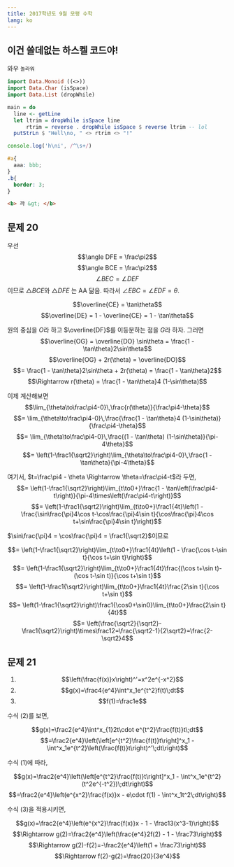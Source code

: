 ```yaml
---
title: 2017학년도 9월 모평 수학
lang: ko
---
```


## 이건 쓸데없는 하스켈 코드야!
와우 `놀라워`
```haskell
import Data.Monoid ((<>))
import Data.Char (isSpace)
import Data.List (dropWhile)

main = do
  line <- getLine
  let ltrim = dropWhile isSpace line
      rtrim = reverse . dropWhile isSpace $ reverse ltrim -- lol
  putStrLn $ "Hell\no, " <> rtrim <> "!"
```

```js
console.log('h\ni', /^\s+/)
```

```css
#a{
  aaa: bbb;
}
.b{
  border: 3;
}
```

```html
<b> 꺄 &gt; </b>
```

## 문제 20
우선
$$\angle DFE = \frac\pi2$$
$$\angle BCE = \frac\pi2$$
$$\angle BEC = \angle DEF$$
이므로 $\triangle BCE$와 $\triangle DFE$ 는 AA 닮음. 따라서 $\angle EBC = \angle EDF = \theta$.

$$\overline{CE} = \tan\theta$$
$$\overline{DE} = 1 - \overline{CE} = 1 - \tan\theta$$

원의 중심을 $O$라 하고 $\overline{DF}$를 이등분하는 점을 $G$라 하자. 그러면
$$\overline{OG} = \overline{DO} \sin\theta = \frac{1 - \tan\theta}2\sin\theta$$
$$\overline{OG} + 2r(\theta) = \overline{DO}$$
$$= \frac{1 - \tan\theta}2\sin\theta + 2r(\theta) = \frac{1 - \tan\theta}2$$
$$\Rightarrow r(\theta) = \frac{1 - \tan\theta}4 (1-\sin\theta)$$

이제 계산해보면
$$\lim_{\theta\to\frac\pi4-0}\,\frac{r(\theta)}{\frac\pi4-\theta}$$
$$= \lim_{\theta\to\frac\pi4-0}\,\frac{\frac{1 - \tan\theta}4 (1-\sin\theta)}{\frac\pi4-\theta}$$
$$= \lim_{\theta\to\frac\pi4-0}\,\frac{(1 - \tan\theta) (1-\sin\theta)}{\pi-4\theta}$$
$$= \left(1-\frac1{\sqrt2}\right)\lim_{\theta\to\frac\pi4-0}\,\frac{1 - \tan\theta}{\pi-4\theta}$$

여기서, $t=\frac\pi4 - \theta \Rightarrow \theta=\frac\pi4-t$라 두면,
$$= \left(1-\frac1{\sqrt2}\right)\lim_{t\to0+}\frac{1 - \tan\left(\frac\pi4-t\right)}{\pi-4\times\left(\frac\pi4-t\right)}$$
$$= \left(1-\frac1{\sqrt2}\right)\lim_{t\to0+}\frac1{4t}\left(1 - \frac{\sin\frac{\pi}4\cos t-\cos\frac{\pi}4\sin t}{\cos\frac{\pi}4\cos t+\sin\frac{\pi}4\sin t}\right)$$

$\sin\frac{\pi}4 = \cos\frac{\pi}4 = \frac1{\sqrt2}$이므로

$$= \left(1-\frac1{\sqrt2}\right)\lim_{t\to0+}\frac1{4t}\left(1 - \frac{\cos t-\sin t}{\cos t+\sin t}\right)$$
$$= \left(1-\frac1{\sqrt2}\right)\lim_{t\to0+}\frac1{4t}\frac{(\cos t+\sin t)-(\cos t-\sin t)}{\cos t+\sin t}$$
$$= \left(1-\frac1{\sqrt2}\right)\lim_{t\to0+}\frac1{4t}\frac{2\sin t}{\cos t+\sin t}$$
$$= \left(1-\frac1{\sqrt2}\right)\frac1{\cos0+\sin0}\lim_{t\to0+}\frac{2\sin t}{4t}$$
$$= \left(\frac{\sqrt2}{\sqrt2}-\frac1{\sqrt2}\right)\times\frac12=\frac{\sqrt2-1}{2\sqrt2}=\frac{2-\sqrt2}4$$

## 문제 21
1. $$\left(\frac{f(x)}x\right)^'=x^2e^{-x^2}$$
2. $$g(x)=\frac4{e^4}\int^x_1e^{t^2}f(t)\;dt$$
3. $$f(1)=\frac1e$$

수식 (2)를 보면,

$$g(x)=\frac2{e^4}\int^x_{1}2t\cdot e^{t^2}\frac{f(t)}t\;dt$$
$$=\frac2{e^4}\left(\left[e^{t^2}\frac{f(t)}t\right]^x_1 - \int^x_1e^{t^2}\left(\frac{f(t)}t\right)^'\;dt\right)$$

수식 (1)에 따라,

$$g(x)=\frac2{e^4}\left(\left[e^{t^2}\frac{f(t)}t\right]^x_1 - \int^x_1e^{t^2}(t^2e^{-t^2})\;dt\right)$$
$$=\frac2{e^4}\left(e^{x^2}\frac{f(x)}x - e\cdot f(1) - \int^x_1t^2\;dt\right)$$

수식 (3)을 적용시키면,

$$g(x)=\frac2{e^4}\left(e^{x^2}\frac{f(x)}x - 1 - \frac13(x^3-1)\right)$$
$$\Rightarrow g(2)=\frac2{e^4}\left(\frac{e^4}2f(2) - 1 - \frac73\right)$$
$$\Rightarrow g(2)-f(2)=-\frac2{e^4}\left(1 + \frac73\right)$$
$$\Rightarrow f(2)-g(2)=\frac{20}{3e^4}$$
